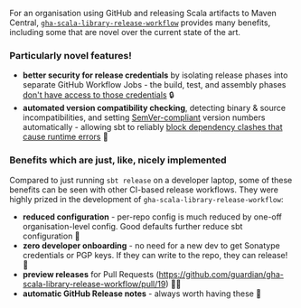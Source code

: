 For an organisation using GitHub and releasing Scala artifacts to Maven Central,
[`gha-scala-library-release-workflow`](https://github.com/guardian/gha-scala-library-release-workflow) provides many
benefits, including some that are novel over the current state of the art.

### Particularly novel features!

* **better security for release credentials** by isolating release phases into separate GitHub Workflow Jobs - the
  build, test, and assembly phases [don't have access to those credentials](security-design.md) 🔒
* **automated version compatibility checking**, detecting binary & source incompatibilities, and setting
  [SemVer-compliant](https://docs.scala-lang.org/overviews/core/binary-compatibility-for-library-authors.html#versioning-scheme---communicating-compatibility-breakages)
  version numbers automatically - allowing sbt to reliably
  [block dependency clashes that cause runtime errors](https://github.com/guardian/facia-scala-client/issues/301) 🎉


### Benefits which are just, like, nicely implemented

Compared to just running `sbt release` on a developer laptop, some of these benefits can be seen with other CI-based
release workflows. They were highly prized in the development of `gha-scala-library-release-workflow`:

* **reduced configuration** - per-repo config is much reduced by one-off organisation-level config.
  Good defaults further reduce sbt configuration 🧹
* **zero developer onboarding** - no need for a new dev to get Sonatype credentials or PGP keys. If they can write
  to the repo, they can release! 🚀
* **preview releases** for Pull Requests (https://github.com/guardian/gha-scala-library-release-workflow/pull/19) 👭🏻
* **automatic GitHub Release notes** - always worth having these 📝
